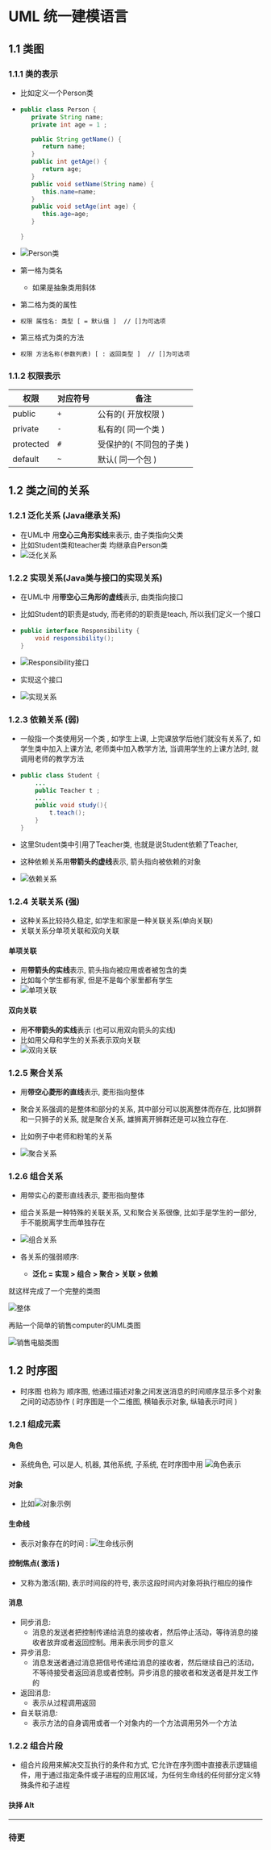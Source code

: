 # UML 统一建模语言

## 1.1 类图

### 1.1.1 类的表示

* 比如定义一个Person类

* ```java
  public class Person {
     private String name;
     private int age = 1 ;
  
     public String getName() {
        return name;
     }
     public int getAge() {
        return age;
     }
     public void setName(String name) {
        this.name=name;
     }
     public void setAge(int age) {
        this.age=age;
     }
      
  }
  ```

* ![Person类](UML_img/Person类.png)

* 第一格为类名

  * 如果是抽象类用斜体

* 第二格为类的属性

* ```
  权限 属性名: 类型 [ = 默认值 ]	// []为可选项
  ```

* 第三格式为类的方法

* ```
  权限 方法名称(参数列表) [ : 返回类型 ]	// []为可选项
  ```

### 1.1.2 权限表示

| 权限      | 对应符号 | 备注                     |
| --------- | -------- | ------------------------ |
| public    | `+`      | 公有的( 开放权限 )       |
| private   | `-`      | 私有的( 同一个类 )       |
| protected | `#`      | 受保护的( 不同包的子类 ) |
| default   | `~`      | 默认( 同一个包 )         |

## 1.2 类之间的关系

### 1.2.1 泛化关系 (Java继承关系)

* 在UML中 用**空心三角形实线**来表示, 由子类指向父类
* 比如Student类和teacher类 均继承自Person类
* ![泛化关系](UML_img/泛化关系.png)

### 1.2.2 实现关系(Java类与接口的实现关系)

* 在UML中 用**带空心三角形的虚线**表示, 由类指向接口

* 比如Student的职责是study, 而老师的的职责是teach, 所以我们定义一个接口

* ```java
  public interface Responsibility {
      void responsibility();
  }
  ```

* ![Responsibility接口](UML_img/Responsibility接口.png)

* 实现这个接口

* ![实现关系](UML_img/实现关系.png)

### 1.2.3 依赖关系 (弱)

* 一般指一个类使用另一个类 , 如学生上课, 上完课放学后他们就没有关系了, 如学生类中加入上课方法, 老师类中加入教学方法, 当调用学生的上课方法时, 就调用老师的教学方法

* ```java
  public class Student {
      ...
      public Teacher t ;
      ...
      public void study(){
          t.teach();
      }
  }
  ```

* 这里Student类中引用了Teacher类, 也就是说Student依赖了Teacher, 

* 这种依赖关系用**带箭头的虚线**表示, 箭头指向被依赖的对象

* ![依赖关系](UML_img/依赖关系.png)

### 1.2.4 关联关系 (强)

* 这种关系比较持久稳定, 如学生和家是一种关联关系(单向关联)
* 关联关系分单项关联和双向关联

#### 单项关联

* 用**带箭头的实线**表示, 箭头指向被应用或者被包含的类
* 比如每个学生都有家, 但是不是每个家里都有学生
* ![单项关联](UML_img/单项关联.png)

#### 双向关联

* 用**不带箭头的实线**表示 (也可以用双向箭头的实线)
* 比如用父母和学生的关系表示双向关联
* ![双向关联](UML_img/双向关联.png)

### 1.2.5 聚合关系

* 用**带空心菱形的直线**表示, 菱形指向整体

* 聚合关系强调的是整体和部分的关系, 其中部分可以脱离整体而存在, 比如狮群和一只狮子的关系, 就是聚合关系, 雄狮离开狮群还是可以独立存在. 
* 比如例子中老师和粉笔的关系
* ![聚合关系](UML_img/聚合关系.png)

### 1.2.6 组合关系

* 用带实心的菱形直线表示, 菱形指向整体
* 组合关系是一种特殊的关联关系, 又和聚合关系很像, 比如手是学生的一部分, 手不能脱离学生而单独存在
* ![组合关系](UML_img/组合关系.png)

* 各关系的强弱顺序: 
  * **泛化 = 实现 > 组合 > 聚合 > 关联 > 依赖**

就这样完成了一个完整的类图

![整体](UML_img/整体.png)

 再贴一个简单的销售computer的UML类图

![销售电脑类图](UML_img/销售电脑类图.png)

## 1.2 时序图

* 时序图 也称为 顺序图, 他通过描述对象之间发送消息的时间顺序显示多个对象之间的动态协作 ( 时序图是一个二维图, 横轴表示对象, 纵轴表示时间 )

### 1.2.1 组成元素

#### 角色

* 系统角色, 可以是人, 机器, 其他系统, 子系统, 在时序图中用 ![角色](.\UML_img\角色.png)表示

#### 对象

* 比如![对象示例](UML_img/对象示例.png)

#### 生命线

* 表示对象存在的时间 : ![生命线示例](UML_img/生命线示例.png)

#### 控制焦点( 激活 )

* 又称为激活(期), 表示时间段的符号, 表示这段时间内对象将执行相应的操作

#### 消息

* 同步消息:
  * 消息的发送者把控制传递给消息的接收者，然后停止活动，等待消息的接收者放弃或者返回控制。用来表示同步的意义
* 异步消息:
  * 消息发送者通过消息把信号传递给消息的接收者，然后继续自己的活动，不等待接受者返回消息或者控制。异步消息的接收者和发送者是并发工作的
* 返回消息:
  * 表示从过程调用返回
* 自关联消息:
  * 表示方法的自身调用或者一个对象内的一个方法调用另外一个方法

### 1.2.2 组合片段

* 组合片段用来解决交互执行的条件和方式, 它允许在序列图中直接表示逻辑组件，用于通过指定条件或子进程的应用区域，为任何生命线的任何部分定义特殊条件和子进程

#### 抉择 Alt



***

### 待更

